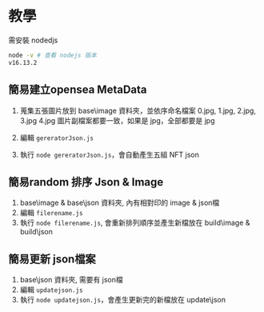 # 教學
需安裝 nodedjs
```bash
node -v # 查看 nodejs 版本
v16.13.2
```

## 簡易建立opensea MetaData
1. 蒐集五張圖片放到 base\image 資料夾，並依序命名檔案 0.jpg, 1.jpg, 2.jpg, 3.jpg 4.jpg
圖片副檔案都要一致，如果是 jpg，全部都要是 jpg

2. 編輯 `gereratorJson.js`
3. 執行 `node gereratorJson.js`，會自動產生五組 NFT json

## 簡易random 排序 Json & Image
1. base\image & base\json 資料夾, 內有相對印的 image & json檔
2. 編輯 `filerename.js`
3. 執行 `node filerename.js`, 會重新排列順序並產生新檔放在 build\image & build\json

## 簡易更新 json檔案
1. base\json 資料夾, 需要有 json檔
2. 編輯 `updatejson.js`
3. 執行 `node updatejson.js`，會產生更新完的新檔放在 update\json
